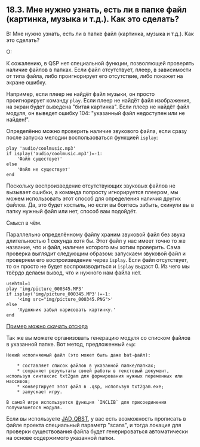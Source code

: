 ## 18.3. Мне нужно узнать, есть ли в папке файл (картинка, музыка и т.д.). Как это сделать?
<!-- [:faq_18_03] -->
В: Мне нужно узнать, есть ли в папке файл (картинка, музыка и т.д.). Как это сделать?

О:

К сожалению, в QSP нет специальной функции, позволяющей проверять наличие файлов в папках. Если файл отсутствует, плеер, в зависимости от типа файла, либо проигнорирует его отсутствие, либо покажет на экране ошибку.

Например, если плеер не найдёт файл музыки, он просто проигнорирует команду `play`. Если плеер не найдёт файл изображения, на экран будет выведена "битая картинка". Если плеер не найдёт файл модуля, он выведет ошибку 104: "указанный файл недоступен или не найден!".

Определённо можно проверить наличие звукового файла, если сразу после запуска мелодии воспользоваться функцией `isplay`:

```qsp
play 'audio/coolmusic.mp3'
if isplay('audio/coolmusic.mp3')=-1:
	'Файл существует'
else
	'Файл не существует'
end
```

Поскольку воспроизведение отсутствующих звуковых файлов не вызывает ошибки, а команда попросту игнорируется плеером, мы можем использовать этот способ для определения наличия других файлов. Да, это будет костыль, но если вы боитесь забыть, скинули вы в папку нужный файл или нет, способ вам подойдёт.

Смысл в чём.

Параллельно определённому файлу храним звуковой файл без звука длительностью 1 секунда хотя бы. Этот файл у нас имеет точно то же название, что и файл, наличие которого мы хотим проверить. Сама проверка выглядит следующим образом: запускаем звуковой файл и проверяем его воспроизведение через `isplay`. Если файл отсутствует, то он просто не будет воспроизводиться и `isplay` выдаст 0. Из чего мы твёрдо делаем вывод, что и нужного нам файла нет.
```qsp
usehtml=1
play 'img/picture_000345.MP3'
if isplay('img/picture_000345.MP3')=-1:
	'<img src="img/picture_000345.PNG">'
else
	'Художник забыл нарисовать картинку.'
end
```
[Пример можно скачать отсюда](https://mega.nz/file/2W5wgbJL#E1rCFrBpwVonlTlWHIC7xVdBWoFUoF5SFOpWcz2J2Xo)

Так же вы можете организовать генерацию модуля со списком файлов в указанной папке. Вот метод, предложенный `evp`:

>>>
	Некий исполняемый файл (это может быть даже bat-файл):

		* составляет список файлов в указанной папке/папках;
		* сохраняет результаты своей работы в текстовый документ, используя синтаксис txt2gam для формирования нужных переменных или массивов;
		* конвертирует этот файл в .qsp, используя txt2gam.exe;
		* запускает игру.
		
	В самой игре используется функция `INCLIB` для присоединения получившегося модуля.
>>>

Если вы используете [JAD_QBST](https://github.com/AleksVersus/JAD_for_QSP), у вас есть возможность прописать в файле проекта специальный параметр "scans", и тогда локация для проверки существования файла будет генерироваться автоматически на основе содержимого указанной папки.

